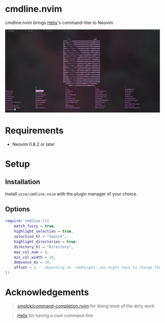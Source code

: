 # cmdline.nvim
cmdline.nvim brings [Helix](https://github.com/helix-editor/helix)'s command-line to Neovim

<p align="center">
    <img src="https://raw.githubusercontent.com/vzze/cmdline.nvim/main/preview.png">
</p>

# Requirements

* Neovim 0.8.2 or later

# Setup

## Installation

Install `vzze/cmdline.nvim` with the plugin manager of your choice.

## Options
```lua
require('cmdline')({
    match_fuzzy = true,
    highlight_selection = true,
    selection_hl = "Search",
    highlight_directories = true,
    directory_hl = "Directory",
    max_col_num = 6,
    min_col_width = 20,
    debounce_ms = 10,
    offset = 1 -- depending on 'cmdheight' you might have to change the height offset
})
```

# Acknowledgements
> [smolck/command-completion.nvim](https://github.com/smolck/command-completion.nvim) for doing most of the dirty work

> [Helix](https://github.com/helix-editor/helix) for having a cool command-line
